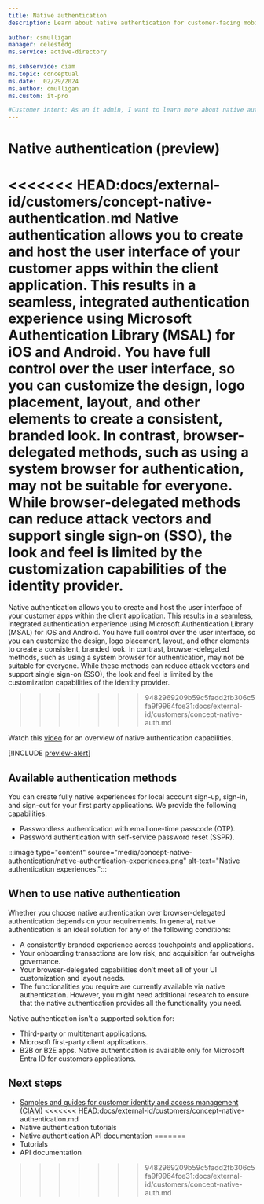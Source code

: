 ```yaml
---
title: Native authentication
description: Learn about native authentication for customer-facing mobile and desktop applications.
 
author: csmulligan
manager: celestedg
ms.service: active-directory
 
ms.subservice: ciam
ms.topic: conceptual
ms.date:  02/29/2024
ms.author: cmulligan
ms.custom: it-pro

#Customer intent: As an it admin, I want to learn more about native authentication so that I can understand how to use it in my organization.
---
```

# Native authentication (preview)

<<<<<<< HEAD:docs/external-id/customers/concept-native-authentication.md
Native authentication allows you to create and host the user interface of your customer apps within the client application. This results in a seamless, integrated authentication experience using Microsoft Authentication Library (MSAL) for iOS and Android. You have full control over the user interface, so you can customize the design, logo placement, layout, and other elements to create a consistent, branded look. In contrast, browser-delegated methods, such as using a system browser for authentication, may not be suitable for everyone. While browser-delegated methods can reduce attack vectors and support single sign-on (SSO), the look and feel is limited by the customization capabilities of the identity provider.
=======
Native authentication allows you to create and host the user interface of your customer apps within the client application. This results in a seamless, integrated authentication experience using Microsoft Authentication Library (MSAL) for iOS and Android. You have full control over the user interface, so you can customize the design, logo placement, layout, and other elements to create a consistent, branded look. 
In contrast, browser-delegated methods, such as using a system browser for authentication, may not be suitable for everyone. While these methods can reduce attack vectors and support single sign-on (SSO), the look and feel is limited by the customization capabilities of the identity provider.
>>>>>>> 9482969209b59c5fadd2fb306c5fa9f9964fce31:docs/external-id/customers/concept-native-auth.md

Watch this [video](https://www.youtube.com/embed/20Tp0CM55rw) for an overview of native authentication capabilities.

[!INCLUDE [preview-alert](../customers/includes/preview-alert/preview-alert-ciam.md)]

## Available authentication methods

You can create fully native experiences for local account sign-up, sign-in, and sign-out for your first party applications. We provide the following capabilities: 

- Passwordless authentication with email one-time passcode (OTP).
- Password authentication with self-service password reset (SSPR). 

:::image type="content" source="media/concept-native-authentication/native-authentication-experiences.png" alt-text="Native authentication experiences.":::

## When to use native authentication
<!--This section will be updated once I have the most up-to-date content from the PM.-->
Whether you choose native authentication over browser-delegated authentication depends on your requirements. In general, native authentication is an ideal solution for any of the following conditions:  

- A consistently branded experience across touchpoints and applications.
- Your onboarding transactions are low risk, and acquisition far outweighs governance.
- Your browser-delegated capabilities don’t meet all of your UI customization and layout needs.
- The functionalities you require are currently available via native authentication. However, you might need additional research to ensure that the native authentication provides all the functionality you need.

Native authentication isn't a supported solution for:

- Third-party or multitenant applications.
- Microsoft first-party client applications.
- B2B or B2E apps. Native authentication is available only for Microsoft Entra ID for customers applications.

## Next steps
<!--This section will be updated with the correct links.-->
- [Samples and guides for customer identity and access management (CIAM)](/entra/external-id/customers/samples-ciam-all)
<<<<<<< HEAD:docs/external-id/customers/concept-native-authentication.md
- Native authentication tutorials
- Native authentication API documentation
=======
- Tutorials
- API documentation
>>>>>>> 9482969209b59c5fadd2fb306c5fa9f9964fce31:docs/external-id/customers/concept-native-auth.md
